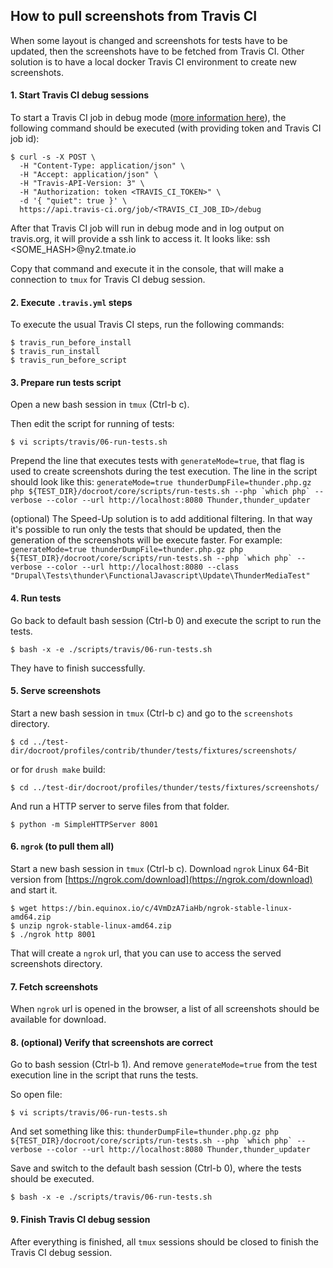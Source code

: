 ## How to pull screenshots from Travis CI

When some layout is changed and screenshots for tests have to be updated, then the screenshots have to be fetched from Travis CI.
Other solution is to have a local docker Travis CI environment to create new screenshots.

#### 1. Start Travis CI debug sessions

To start a Travis CI job in debug mode ([more information here](https://docs.travis-ci.com/user/running-build-in-debug-mode/#Restarting-a-job-in-debug-mode-via-API)), the following command should be executed (with providing token and Travis CI job id):

```
$ curl -s -X POST \
  -H "Content-Type: application/json" \
  -H "Accept: application/json" \
  -H "Travis-API-Version: 3" \
  -H "Authorization: token <TRAVIS_CI_TOKEN>" \
  -d '{ "quiet": true }' \
  https://api.travis-ci.org/job/<TRAVIS_CI_JOB_ID>/debug
```

After that Travis CI job will run in debug mode and in log output on travis.org, it will provide a ssh link to access it.
It looks like: ssh <SOME_HASH>@ny2.tmate.io

Copy that command and execute it in the console, that will make a connection to `tmux` for Travis CI debug session.

#### 2. Execute `.travis.yml` steps

To execute the usual Travis CI steps, run the following commands:

```
$ travis_run_before_install
$ travis_run_install
$ travis_run_before_script
```

#### 3. Prepare run tests script

Open a new bash session in `tmux` (Ctrl-b c).

Then edit the script for running of tests:
```
$ vi scripts/travis/06-run-tests.sh
```

Prepend the line that executes tests with `generateMode=true`, that flag is used to create screenshots during the test execution. The line in the script should look like this: ```generateMode=true thunderDumpFile=thunder.php.gz php ${TEST_DIR}/docroot/core/scripts/run-tests.sh --php `which php` --verbose --color --url http://localhost:8080 Thunder,thunder_updater```

(optional) The Speed-Up solution is to add additional filtering. In that way it's possible to run only the tests that should be updated, then the generation of the screenshots will be execute faster.
For example: ```generateMode=true thunderDumpFile=thunder.php.gz php ${TEST_DIR}/docroot/core/scripts/run-tests.sh --php `which php` --verbose --color --url http://localhost:8080 --class "Drupal\Tests\thunder\FunctionalJavascript\Update\ThunderMediaTest"```

#### 4. Run tests

Go back to default bash session (Ctrl-b 0) and execute the script to run the tests.
```
$ bash -x -e ./scripts/travis/06-run-tests.sh
```

They have to finish successfully.

#### 5. Serve screenshots

Start a new bash session in `tmux` (Ctrl-b c) and go to the `screenshots` directory.

```
$ cd ../test-dir/docroot/profiles/contrib/thunder/tests/fixtures/screenshots/
```
or for `drush make` build:
```
$ cd ../test-dir/docroot/profiles/thunder/tests/fixtures/screenshots/
```

And run a HTTP server to serve files from that folder.
```
$ python -m SimpleHTTPServer 8001
```

#### 6. `ngrok` (to pull them all)

Start a new bash session in `tmux` (Ctrl-b c).
Download `ngrok` Linux 64-Bit version from [https://ngrok.com/download](https://ngrok.com/download) and start it.

```
$ wget https://bin.equinox.io/c/4VmDzA7iaHb/ngrok-stable-linux-amd64.zip
$ unzip ngrok-stable-linux-amd64.zip
$ ./ngrok http 8001
```

That will create a `ngrok` url, that you can use to access the served screenshots directory.

#### 7. Fetch screenshots

When `ngrok` url is opened in the browser, a list of all screenshots should be available for download.

#### 8. (optional) Verify that screenshots are correct

Go to bash session (Ctrl-b 1).
And remove `generateMode=true` from the test execution line in the script that runs the tests.

So open file:
```
$ vi scripts/travis/06-run-tests.sh
```

And set something like this: ```thunderDumpFile=thunder.php.gz php ${TEST_DIR}/docroot/core/scripts/run-tests.sh --php `which php` --verbose --color --url http://localhost:8080 Thunder,thunder_updater```

Save and switch to the default bash session (Ctrl-b 0), where the tests should be executed.
```
$ bash -x -e ./scripts/travis/06-run-tests.sh
```

#### 9. Finish Travis CI debug session

After everything is finished, all `tmux` sessions should be closed to finish the Travis CI debug session.

